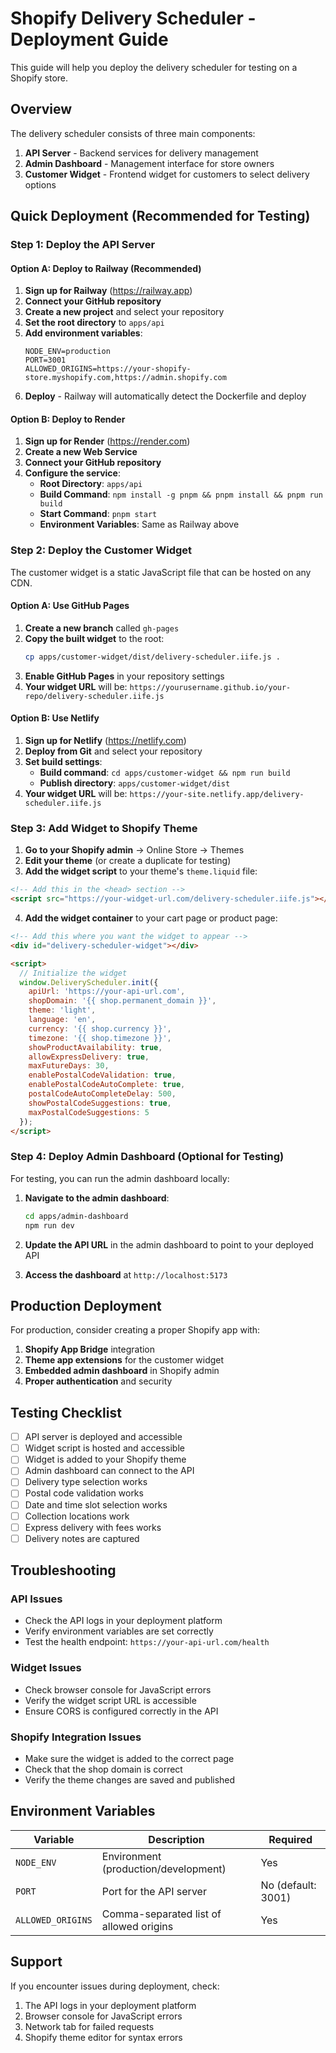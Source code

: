 # Shopify Delivery Scheduler - Deployment Guide

This guide will help you deploy the delivery scheduler for testing on a Shopify store.

## Overview

The delivery scheduler consists of three main components:
1. **API Server** - Backend services for delivery management
2. **Admin Dashboard** - Management interface for store owners
3. **Customer Widget** - Frontend widget for customers to select delivery options

## Quick Deployment (Recommended for Testing)

### Step 1: Deploy the API Server

#### Option A: Deploy to Railway (Recommended)

1. **Sign up for Railway** (https://railway.app)
2. **Connect your GitHub repository**
3. **Create a new project** and select your repository
4. **Set the root directory** to `apps/api`
5. **Add environment variables**:
   ```
   NODE_ENV=production
   PORT=3001
   ALLOWED_ORIGINS=https://your-shopify-store.myshopify.com,https://admin.shopify.com
   ```
6. **Deploy** - Railway will automatically detect the Dockerfile and deploy

#### Option B: Deploy to Render

1. **Sign up for Render** (https://render.com)
2. **Create a new Web Service**
3. **Connect your GitHub repository**
4. **Configure the service**:
   - **Root Directory**: `apps/api`
   - **Build Command**: `npm install -g pnpm && pnpm install && pnpm run build`
   - **Start Command**: `pnpm start`
   - **Environment Variables**: Same as Railway above

### Step 2: Deploy the Customer Widget

The customer widget is a static JavaScript file that can be hosted on any CDN.

#### Option A: Use GitHub Pages

1. **Create a new branch** called `gh-pages`
2. **Copy the built widget** to the root:
   ```bash
   cp apps/customer-widget/dist/delivery-scheduler.iife.js .
   ```
3. **Enable GitHub Pages** in your repository settings
4. **Your widget URL** will be: `https://yourusername.github.io/your-repo/delivery-scheduler.iife.js`

#### Option B: Use Netlify

1. **Sign up for Netlify** (https://netlify.com)
2. **Deploy from Git** and select your repository
3. **Set build settings**:
   - **Build command**: `cd apps/customer-widget && npm run build`
   - **Publish directory**: `apps/customer-widget/dist`
4. **Your widget URL** will be: `https://your-site.netlify.app/delivery-scheduler.iife.js`

### Step 3: Add Widget to Shopify Theme

1. **Go to your Shopify admin** → Online Store → Themes
2. **Edit your theme** (or create a duplicate for testing)
3. **Add the widget script** to your theme's `theme.liquid` file:

```html
<!-- Add this in the <head> section -->
<script src="https://your-widget-url.com/delivery-scheduler.iife.js"></script>
```

4. **Add the widget container** to your cart page or product page:

```html
<!-- Add this where you want the widget to appear -->
<div id="delivery-scheduler-widget"></div>

<script>
  // Initialize the widget
  window.DeliveryScheduler.init({
    apiUrl: 'https://your-api-url.com',
    shopDomain: '{{ shop.permanent_domain }}',
    theme: 'light',
    language: 'en',
    currency: '{{ shop.currency }}',
    timezone: '{{ shop.timezone }}',
    showProductAvailability: true,
    allowExpressDelivery: true,
    maxFutureDays: 30,
    enablePostalCodeValidation: true,
    enablePostalCodeAutoComplete: true,
    postalCodeAutoCompleteDelay: 500,
    showPostalCodeSuggestions: true,
    maxPostalCodeSuggestions: 5
  });
</script>
```

### Step 4: Deploy Admin Dashboard (Optional for Testing)

For testing, you can run the admin dashboard locally:

1. **Navigate to the admin dashboard**:
   ```bash
   cd apps/admin-dashboard
   npm run dev
   ```

2. **Update the API URL** in the admin dashboard to point to your deployed API

3. **Access the dashboard** at `http://localhost:5173`

## Production Deployment

For production, consider creating a proper Shopify app with:

1. **Shopify App Bridge** integration
2. **Theme app extensions** for the customer widget
3. **Embedded admin dashboard** in Shopify admin
4. **Proper authentication** and security

## Testing Checklist

- [ ] API server is deployed and accessible
- [ ] Widget script is hosted and accessible
- [ ] Widget is added to your Shopify theme
- [ ] Admin dashboard can connect to the API
- [ ] Delivery type selection works
- [ ] Postal code validation works
- [ ] Date and time slot selection works
- [ ] Collection locations work
- [ ] Express delivery with fees works
- [ ] Delivery notes are captured

## Troubleshooting

### API Issues
- Check the API logs in your deployment platform
- Verify environment variables are set correctly
- Test the health endpoint: `https://your-api-url.com/health`

### Widget Issues
- Check browser console for JavaScript errors
- Verify the widget script URL is accessible
- Ensure CORS is configured correctly in the API

### Shopify Integration Issues
- Make sure the widget is added to the correct page
- Check that the shop domain is correct
- Verify the theme changes are saved and published

## Environment Variables

| Variable | Description | Required |
|----------|-------------|----------|
| `NODE_ENV` | Environment (production/development) | Yes |
| `PORT` | Port for the API server | No (default: 3001) |
| `ALLOWED_ORIGINS` | Comma-separated list of allowed origins | Yes |

## Support

If you encounter issues during deployment, check:
1. The API logs in your deployment platform
2. Browser console for JavaScript errors
3. Network tab for failed requests
4. Shopify theme editor for syntax errors 